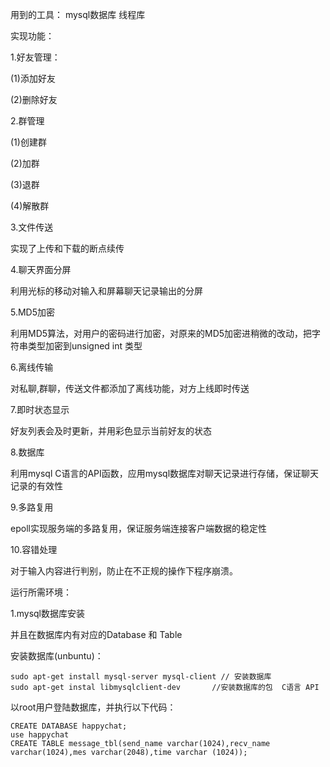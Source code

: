 用到的工具： mysql数据库   线程库  

实现功能：

1.好友管理：

(1)添加好友

(2)删除好友

2.群管理

(1)创建群

(2)加群

(3)退群

(4)解散群

3.文件传送

  实现了上传和下载的断点续传

4.聊天界面分屏

  利用光标的移动对输入和屏幕聊天记录输出的分屏

5.MD5加密 

  利用MD5算法，对用户的密码进行加密，对原来的MD5加密进稍微的改动，把字符串类型加密到unsigned int 类型

6.离线传输 

  对私聊,群聊，传送文件都添加了离线功能，对方上线即时传送

7.即时状态显示

  好友列表会及时更新，并用彩色显示当前好友的状态

8.数据库

  利用mysql C语言的API函数，应用mysql数据库对聊天记录进行存储，保证聊天记录的有效性

9.多路复用

  epoll实现服务端的多路复用，保证服务端连接客户端数据的稳定性

10.容错处理

  对于输入内容进行判别，防止在不正规的操作下程序崩溃。

  运行所需环境：

1.mysql数据库安装

并且在数据库内有对应的Database 和 Table

安装数据库(unbuntu)：
```
sudo apt-get install mysql-server mysql-client // 安装数据库
sudo apt-get instal libmysqlclient-dev       //安装数据库的包  C语言 API
```
以root用户登陆数据库，并执行以下代码：
```
CREATE DATABASE happychat;
use happychat
CREATE TABLE message_tbl(send_name varchar(1024),recv_name varchar(1024),mes varchar(2048),time varchar (1024));

```